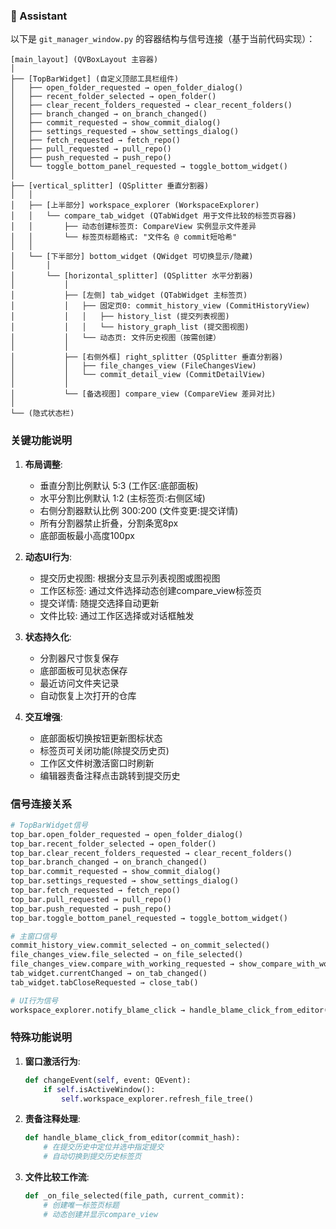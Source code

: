 ### 🤖 Assistant

以下是 `git_manager_window.py` 的容器结构与信号连接（基于当前代码实现）：

```
[main_layout] (QVBoxLayout 主容器)
│
├── [TopBarWidget] (自定义顶部工具栏组件)
│   ├── open_folder_requested → open_folder_dialog()
│   ├── recent_folder_selected → open_folder()
│   ├── clear_recent_folders_requested → clear_recent_folders()
│   ├── branch_changed → on_branch_changed()
│   ├── commit_requested → show_commit_dialog()
│   ├── settings_requested → show_settings_dialog()
│   ├── fetch_requested → fetch_repo()
│   ├── pull_requested → pull_repo()
│   ├── push_requested → push_repo()
│   └── toggle_bottom_panel_requested → toggle_bottom_widget()
│
├── [vertical_splitter] (QSplitter 垂直分割器)
│   │
│   ├── [上半部分] workspace_explorer (WorkspaceExplorer)
│   │   └── compare_tab_widget (QTabWidget 用于文件比较的标签页容器)
│   │       ├── 动态创建标签页: CompareView 实例显示文件差异
│   │       └── 标签页标题格式: "文件名 @ commit短哈希"
│   │
│   └── [下半部分] bottom_widget (QWidget 可切换显示/隐藏)
│       │
│       └── [horizontal_splitter] (QSplitter 水平分割器)
│           │
│           ├── [左侧] tab_widget (QTabWidget 主标签页)
│           │   ├── 固定页0: commit_history_view (CommitHistoryView)
│           │   │   ├── history_list (提交列表视图)
│           │   │   └── history_graph_list (提交图视图)
│           │   └── 动态页: 文件历史视图（按需创建）
│           │
│           ├── [右侧外框] right_splitter (QSplitter 垂直分割器)
│           │   ├── file_changes_view (FileChangesView)
│           │   └── commit_detail_view (CommitDetailView)
│           │
│           └── [备选视图] compare_view (CompareView 差异对比)
│
└── (隐式状态栏)
```

### 关键功能说明
1. **布局调整**:
   - 垂直分割比例默认 5:3 (工作区:底部面板)
   - 水平分割比例默认 1:2 (主标签页:右侧区域)
   - 右侧分割器默认比例 300:200 (文件变更:提交详情)
   - 所有分割器禁止折叠，分割条宽8px
   - 底部面板最小高度100px

2. **动态UI行为**:
   - 提交历史视图: 根据分支显示列表视图或图视图
   - 工作区标签: 通过文件选择动态创建compare_view标签页
   - 提交详情: 随提交选择自动更新
   - 文件比较: 通过工作区选择或对话框触发

3. **状态持久化**:
   - 分割器尺寸恢复保存
   - 底部面板可见状态保存
   - 最近访问文件夹记录
   - 自动恢复上次打开的仓库

4. **交互增强**:
   - 底部面板切换按钮更新图标状态
   - 标签页可关闭功能(除提交历史页)
   - 工作区文件树激活窗口时刷新
   - 编辑器责备注释点击跳转到提交历史

### 信号连接关系
```python
# TopBarWidget信号
top_bar.open_folder_requested → open_folder_dialog()
top_bar.recent_folder_selected → open_folder()
top_bar.clear_recent_folders_requested → clear_recent_folders()
top_bar.branch_changed → on_branch_changed()
top_bar.commit_requested → show_commit_dialog()
top_bar.settings_requested → show_settings_dialog()
top_bar.fetch_requested → fetch_repo()
top_bar.pull_requested → pull_repo()
top_bar.push_requested → push_repo()
top_bar.toggle_bottom_panel_requested → toggle_bottom_widget()

# 主窗口信号
commit_history_view.commit_selected → on_commit_selected()
file_changes_view.file_selected → on_file_selected() 
file_changes_view.compare_with_working_requested → show_compare_with_working_dialog()
tab_widget.currentChanged → on_tab_changed()
tab_widget.tabCloseRequested → close_tab()

# UI行为信号
workspace_explorer.notify_blame_click → handle_blame_click_from_editor()
```

### 特殊功能说明
1. **窗口激活行为**:
   ```python
   def changeEvent(self, event: QEvent):
       if self.isActiveWindow():
           self.workspace_explorer.refresh_file_tree()
   ```

2. **责备注释处理**:
   ```python
   def handle_blame_click_from_editor(commit_hash):
       # 在提交历史中定位并选中指定提交
       # 自动切换到提交历史标签页
   ```

3. **文件比较工作流**:
   ```python
   def _on_file_selected(file_path, current_commit):
       # 创建唯一标签页标题
       # 动态创建并显示compare_view
   ```